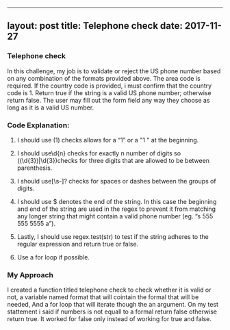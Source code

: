 
---
layout: post
title: Telephone check
date: 2017-11-27
---

### Telephone check

In this challenge,  my job is to validate or reject the US phone number based on any combination of the formats provided above. The area code is required. If the country code is provided, i must confirm that the country code is 1. Return true if the string is a valid US phone number; otherwise return false. The user may fill out the form field any way they choose as long as it is a valid US number.


### Code Explanation:

1.  I should use (1) checks allows for a “1” or a "1 " at the beginning.



2.  I should use\d{n} checks for exactly n number of digits so (\(\d{3}\)|\d{3})checks for three digits that are allowed to be between parenthesis.


3.  I should use[\s\-]? checks for spaces or dashes between the groups of digits.


4. I should use $ denotes the end of the string. In this case the beginning and end of the string are used in the regex to prevent it from matching any longer string that might contain a valid phone number (eg. “s 555 555 5555 a”).


5.  Lastly, I should  use regex.test(str) to test if the string adheres to the regular expression and return true or false.

6.  Use a for loop if possible.


### My Approach

I created a function titled telephone check to check whether it is valid or not,  a variable named format that will cointain the formal that will be needed, And  a for loop  that will iterate though the an argument. On my test stattement i said if numbers is not equall to a formal return false otherwise return true. It worked for false only instead of working for true and false.

